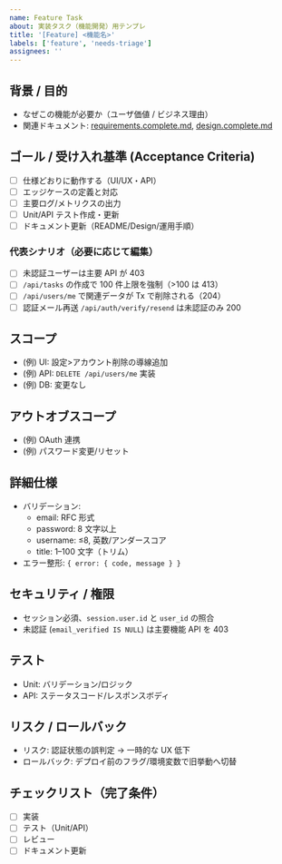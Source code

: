 ```yaml
---
name: Feature Task
about: 実装タスク（機能開発）用テンプレ
title: '[Feature] <機能名>'
labels: ['feature', 'needs-triage']
assignees: ''
---
```


## 背景 / 目的

- なぜこの機能が必要か（ユーザ価値 / ビジネス理由）
- 関連ドキュメント: [requirements.complete.md](../requirements.complete.md), [design.complete.md](../design.complete.md)

## ゴール / 受け入れ基準 (Acceptance Criteria)

- [ ] 仕様どおりに動作する（UI/UX・API）
- [ ] エッジケースの定義と対応
- [ ] 主要ログ/メトリクスの出力
- [ ] Unit/API テスト作成・更新
- [ ] ドキュメント更新（README/Design/運用手順）

### 代表シナリオ（必要に応じて編集）

- [ ] 未認証ユーザーは主要 API が 403
- [ ] `/api/tasks` の作成で 100 件上限を強制（>100 は 413）
- [ ] `/api/users/me` で関連データが Tx で削除される（204）
- [ ] 認証メール再送 `/api/auth/verify/resend` は未認証のみ 200

## スコープ

- (例) UI: 設定>アカウント削除の導線追加
- (例) API: `DELETE /api/users/me` 実装
- (例) DB: 変更なし

## アウトオブスコープ

- (例) OAuth 連携
- (例) パスワード変更/リセット

## 詳細仕様

- バリデーション:
  - email: RFC 形式
  - password: 8 文字以上
  - username: ≤8, 英数/アンダースコア
  - title: 1–100 文字（トリム）
- エラー整形: `{ error: { code, message } }`

## セキュリティ / 権限

- セッション必須、`session.user.id` と `user_id` の照合
- 未認証 (`email_verified IS NULL`) は主要機能 API を 403

## テスト

- Unit: バリデーション/ロジック
- API: ステータスコード/レスポンスボディ

## リスク / ロールバック

- リスク: 認証状態の誤判定 → 一時的な UX 低下
- ロールバック: デプロイ前のフラグ/環境変数で旧挙動へ切替

## チェックリスト（完了条件）

- [ ] 実装
- [ ] テスト（Unit/API）
- [ ] レビュー
- [ ] ドキュメント更新

